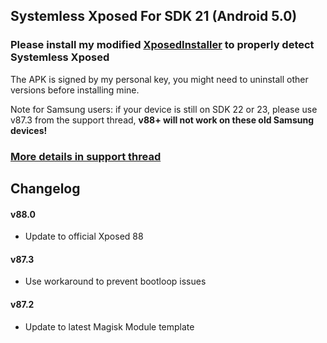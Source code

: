 ## Systemless Xposed For SDK 21 (Android 5.0)
### Please install my modified [XposedInstaller](https://forum.xda-developers.com/attachment.php?attachmentid=4297539&d=1507562905) to properly detect Systemless Xposed

The APK is signed by my personal key, you might need to uninstall other versions before installing mine.

Note for Samsung users: if your device is still on SDK 22 or 23, please use v87.3 from the support thread, **v88+ will not work on these old Samsung devices!**

### [More details in support thread](http://forum.xda-developers.com/showthread.php?t=3388268)

## Changelog

#### v88.0
- Update to official Xposed 88

#### v87.3
- Use workaround to prevent bootloop issues

#### v87.2
- Update to latest Magisk Module template
